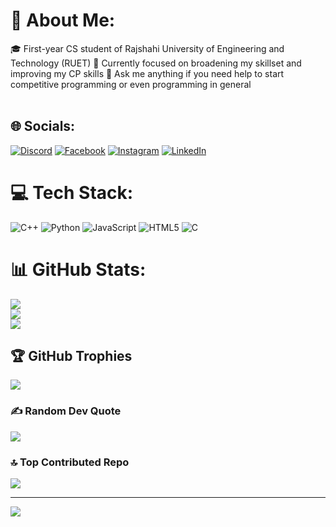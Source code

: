 # 💫 About Me:
🎓 First-year CS student of Rajshahi University of Engineering and Technology (RUET)<be>
🔭 Currently focused on broadening my skillset and improving my CP skills<be>
💬 Ask me anything if you need help to start competitive programming or even programming in general<br><br>


## 🌐 Socials:
[![Discord](https://img.shields.io/badge/Discord-%237289DA.svg?logo=discord&logoColor=white)](https://discord.gg/https://discord.gg/jnjvkwHcQf) [![Facebook](https://img.shields.io/badge/Facebook-%231877F2.svg?logo=Facebook&logoColor=white)](https://facebook.com/azmain.ahnaf.96) [![Instagram](https://img.shields.io/badge/Instagram-%23E4405F.svg?logo=Instagram&logoColor=white)](https://instagram.com/azmain.ahnaf.961) [![LinkedIn](https://img.shields.io/badge/LinkedIn-%230077B5.svg?logo=linkedin&logoColor=white)](https://linkedin.com/in/azmain-ahnaf-b43987222) 

# 💻 Tech Stack:
![C++](https://img.shields.io/badge/c++-%2300599C.svg?style=flat&logo=c%2B%2B&logoColor=white) ![Python](https://img.shields.io/badge/python-3670A0?style=flat&logo=python&logoColor=ffdd54) ![JavaScript](https://img.shields.io/badge/javascript-%23323330.svg?style=flat&logo=javascript&logoColor=%23F7DF1E) ![HTML5](https://img.shields.io/badge/html5-%23E34F26.svg?style=flat&logo=html5&logoColor=white) ![C](https://img.shields.io/badge/c-%2300599C.svg?style=flat&logo=c&logoColor=white)
# 📊 GitHub Stats:
![](https://github-readme-stats.vercel.app/api?username=AzmainAhnaf&theme=radical&hide_border=false&include_all_commits=false&count_private=false)<br/>
![](https://github-readme-streak-stats.herokuapp.com/?user=AzmainAhnaf&theme=radical&hide_border=false)<br/>
![](https://github-readme-stats.vercel.app/api/top-langs/?username=AzmainAhnaf&theme=radical&hide_border=false&include_all_commits=false&count_private=false&layout=compact)

## 🏆 GitHub Trophies
![](https://github-profile-trophy.vercel.app/?username=AzmainAhnaf&theme=radical&no-frame=false&no-bg=true&margin-w=4)

### ✍️ Random Dev Quote
![](https://quotes-github-readme.vercel.app/api?type=horizontal&theme=radical)

### 🔝 Top Contributed Repo
![](https://github-contributor-stats.vercel.app/api?username=AzmainAhnaf&limit=5&theme=dark&combine_all_yearly_contributions=true)

---
[![](https://visitcount.itsvg.in/api?id=AzmainAhnaf&icon=0&color=0)](https://visitcount.itsvg.in)
